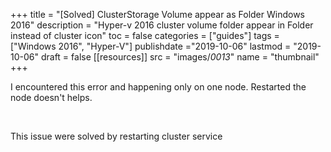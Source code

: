 +++
title = "[Solved] ClusterStorage Volume appear as Folder Windows 2016"
description = "Hyper-v 2016 cluster volume folder appear in Folder instead of cluster icon"
toc = false
categories = ["guides"]
tags = ["Windows 2016", "Hyper-V"]
publishdate ="2019-10-06"
lastmod = "2019-10-06"
draft = false
[[resources]]
  src = "images/*0013*"
  name = "thumbnail"
+++

I encountered this error and happening only on one node. Restarted the node doesn't helps.

<img data-src="" class="lazyload">
<img
  data-sizes="auto"
  data-src="image2.jpg"
  data-srcset="images/cluster-yellow-0010-img11.jpeg 600w"
  class="lazyload">

  This issue were solved by restarting cluster service

  <img data-src="" class="lazyload">
<img
  data-sizes="auto"
  data-src="image2.jpg"
  data-srcset="images/cluster-service-0010-img10.png 600w"
  class="lazyload">